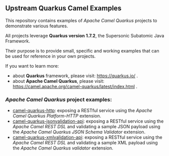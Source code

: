 ## Upstream Quarkus Camel Examples

This repository contains examples of _Apache Camel Quarkus_ projects to demonstrate various features.

All projects leverage **Quarkus version 1.7.2**, the Supersonic Subatomic Java Framework.

Their purpose is to provide small, specific and working examples that can be used for reference in your own projects.

If you want to learn more:
- about **Quarkus** framework, please visit: https://quarkus.io/ .
- about **Apache Camel Quarkus**, please visit: https://camel.apache.org/camel-quarkus/latest/index.html .

### _Apache Camel Quarkus_ project examples:

* [camel-quarkus-http](camel-quarkus-http): exposing a RESTful service using the _Apache Camel Quarkus Platform-HTTP_ extension.
* [camel-quarkus-jsonvalidation-api](camel-quarkus-jsonvalidation-api): exposing a RESTful service using the _Apache Camel REST DSL_ and validating a sample JSON payload using the _Apache Camel Quarkus JSON Schema Validator_ extension.
* [camel-quarkus-xmlvalidation-api](camel-quarkus-xmlvalidation-api): exposing a RESTful service using the _Apache Camel REST DSL_ and validating a sample XML payload using the _Apache Camel Quarkus validator_ extension.